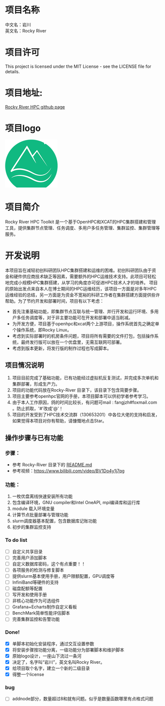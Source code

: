 # 项目名称
中文名：岩川 <br>
英文名：Rocky River 
# 项目许可
This project is licensed under the MIT License - see the LICENSE file for details.

# 项目地址:
[Rocky River HPC github page](https://github.com/fangjzh/rocky-river-hpc)

# 项目logo
![logo](https://github.com/fangjzh/rocky-river-hpc/blob/master/Rocky-River/HPClogo/logo_r.png "Rocky River Logo")

# 项目简介
Rocky River HPC Toolkit 是一个基于OpenHPC和XCAT的HPC集群搭建和管理工具，提供集群节点管理、任务调度、多用户多任务管理、集群监控、集群管理等服务。

# 开发说明
本项目旨在减轻初创科研团队HPC集群搭建和运维的困难。初创科研团队由于资金和硬件供应商技术缺乏等因素，需要额外的HPC运维技术支持。此项目可轻松地完成小规模HPC集群搭建，从学习的角度亦可促进HPC技术人才的培养。
项目的原始出发点来自本人在博士期间的HPC运维经历，该项目一方面是对多年HPC运维经验的总结，另一方面是为资金不宽裕的科研工作者在集群搭建方面提供些许帮助。为了节约开发和部署时间，项目有以下考虑：
- 首先注重基础功能，即集群节点互联与统一管理、并行开发和运行环境、多用户多任务调度等，对于非主要功能可在开发和部署中适当削减。
- 为开发方便，项目基于openhpc和xcat两个上游项目，操作系统首先之确定单个操作系统，即Rocky Linux。
- 考虑到实际部署时的机房条件问题，项目将所有需要的文件打包，包括操作系统，最终发行版可以放在一个优盘里，无需互联网可部署。
- 考虑到版本更新，将发行版的制作过程也写成脚本。

## 项目情况说明
1. 项目目前完成了基础功能，已有功能经过虚拟机反复测试，并完成多次单机和集群部署，形成生产力。
2. 项目的功能代码放在Rocky-River 目录下，该目录下包含简要步骤。
3. 项目主要参考openhpc官网的手册，本项目脚本可以供初学者参考学习。
4. 由于本人工作原因，鸽的时间比较长，有问题可mail : fangjzh#foxmail.com 。防止抓取，'#'改成'@'！
5. 项目的开发受到了HPC技术交流群（130653201）中各位大佬的支持和启发，如果觉得本项目对你有帮助，请慷慨地点击Star。


## 操作步骤与已有功能
### 步骤：
- 参考 Rocky-River 目录下的 [README.md](https://github.com/fangjzh/rocky-river-hpc/blob/master/Rocky-River/README.md)
- 参考视频：https://www.bilibili.com/video/BV1Do4y1j7qg


### 功能：
1. 一枚优盘离线快速安装所有功能
2. 包含编译环境，GNU compiler和Intel OneAPI, mpi编译库和运行库
3. module 载入环境变量
4. 计算节点批量部署与管理功能
5. slurm调度器基本配置，包含数据库记账功能
6. 初步的集群监控支持

### To do list
- [ ] 自定义共享目录
- [ ] 完善用户添加脚本
- [ ] 自定义数据库密码，这个有点重要！！
- [ ] 各项服务的检测与修复脚本
- [ ] 提供slurm基本使用手册，用户限额配置，GPU调度等
- [ ] InfiniBand等硬件的支持
- [ ] 磁盘配额等配置
- [ ] 写开发和使用手册
- [ ] 非核心功能作为可选组件
- [ ] Grafana+Echarts制作自定义看板
- [ ] BenchMark简单性能评估脚本
- [ ] 完善集群监控和告警功能

### Done!
- [x] 单脚本初始化安装程序，通过交互设置参数
- [x] 将安装步骤按功能分离，一级功能分为部署脚本和维护脚本
- [x] 原始logo设计，一座山下流过一条河
- [x] 决定了，名字叫“岩川”，英文名叫Rocky River。
- [x] 给项目取个名字，建立一个新的二级目录
- [x] 得整一个license

### bug
- [ ] addnode部分，数量超过8和就有问题。似乎是数量函数哪里有点格式问题
